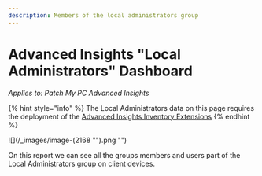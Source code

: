 ```yaml
---
description: Members of the local administrators group
---
```


# Advanced Insights "Local Administrators" Dashboard

_Applies to: Patch My PC Advanced Insights_

{% hint style="info" %}
The Local Administrators data on this page requires the deployment of the  [Advanced Insights Inventory Extensions](../../advanced-insights-inventory-extensions/)
{% endhint %}

![](/_images/image-(2168 "").png "")

On this report we can see all the groups members and users part of the Local Administrators group on client devices.
